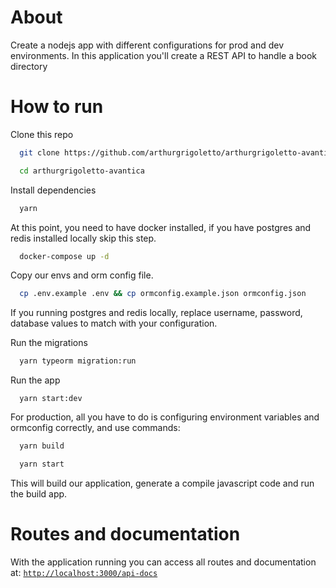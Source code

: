# About
Create a nodejs app with different configurations for prod and dev environments. In this application you'll create a REST API to handle a book directory

# How to run
Clone this repo
```bash
  git clone https://github.com/arthurgrigoletto/arthurgrigoletto-avantica.git

  cd arthurgrigoletto-avantica
```

Install dependencies

```bash
  yarn
```

At this point, you need to have docker installed, if you have postgres and redis installed locally skip this step.

```bash
  docker-compose up -d
```

Copy our envs and orm config file.

```bash
  cp .env.example .env && cp ormconfig.example.json ormconfig.json
```
If you running postgres and redis locally, replace username, password, database values to match with your configuration.

Run the migrations

```bash
  yarn typeorm migration:run
```

Run the app
```
  yarn start:dev
```

For production, all you have to do is configuring environment variables and ormconfig correctly, and use commands:
```bash
  yarn build

  yarn start
```

This will build our application, generate a compile javascript code and run the build app.

# Routes and documentation
With the application running you can access all routes and documentation at: [`http://localhost:3000/api-docs`](http://localhost:3000/api-docs)
